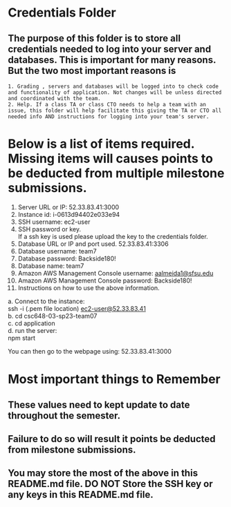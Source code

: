 # Credentials Folder

## The purpose of this folder is to store all credentials needed to log into your server and databases. This is important for many reasons. But the two most important reasons is
    1. Grading , servers and databases will be logged into to check code and functionality of application. Not changes will be unless directed and coordinated with the team.
    2. Help. If a class TA or class CTO needs to help a team with an issue, this folder will help facilitate this giving the TA or CTO all needed info AND instructions for logging into your team's server. 


# Below is a list of items required. Missing items will causes points to be deducted from multiple milestone submissions.

1. Server URL or IP: 52.33.83.41:3000
2. Instance id: i-0613d94402e033e94
3. SSH username: ec2-user
4. SSH password or key.
    <br> If a ssh key is used please upload the key to the credentials folder.
4. Database URL or IP and port used.
    52.33.83.41:3306
5. Database username: team7
6. Database password: Backside180!
7. Database name: team7
8. Amazon AWS Management Console username: aalmeida1@sfsu.edu
9. Amazon AWS Management Console password: Backside180!
9. Instructions on how to use the above information.

a. Connect to the instance: <br>
ssh -i (.pem file location) ec2-user@52.33.83.41 <br>
b. cd csc648-03-sp23-team07 <br>
c. cd application <br>
d. run the server: <br>
npm start <br>

You can then go to the webpage using: 52.33.83.41:3000

# Most important things to Remember
## These values need to kept update to date throughout the semester. <br>
## <strong>Failure to do so will result it points be deducted from milestone submissions.</strong><br>
## You may store the most of the above in this README.md file. DO NOT Store the SSH key or any keys in this README.md file.


